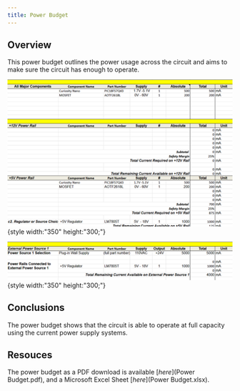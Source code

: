 ```yaml
---
title: Power Budget
---
```


## Overview
This power budget outlines the power usage across the circuit and aims to make sure the circuit has enough to operate.

![budget1](PowerBudget1.png){style width:"350" height:"300;"}

![budget2](PowerBudget2.png){style width:"350" height:"300;"}

## Conclusions

The power budget shows that the circuit is able to operate at full capacity using the current power supply systems.

## Resouces

The power budget as a PDF download is available [*here*](Power Budget.pdf), and a Microsoft Excel Sheet [*here*](Power Budget.xlsx).